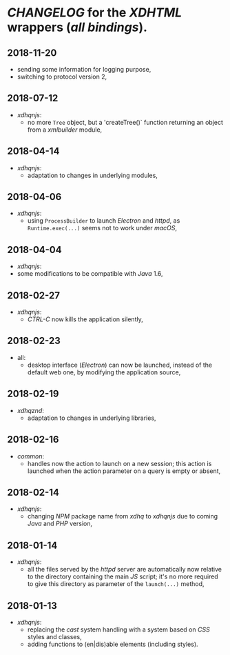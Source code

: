 # *CHANGELOG* for the *XDHTML* wrappers (*all bindings*).

## 2018-11-20

- sending some information for logging purpose,
- switching to protocol version 2,

## 2018-07-12
- *xdhqnjs*:
  - no more `Tree` object, but a 'createTree()` function returning an object from a *xmlbuilder* module,

## 2018-04-14

- *xdhqnjs*:
  - adaptation to changes in underlying modules,

## 2018-04-06

- *xdhqnjs*:
  - using `ProcessBuilder` to launch *Electron* and *httpd*, as `Runtime.exec(...)` seems not to work under *macOS*,

## 2018-04-04
- *xdhqnjs*:
 - some modifications to be compatible with *Java* 1.6,

## 2018-02-27

- *xdhqnjs*:
  - *CTRL-C* now kills the application silently,

## 2018-02-23

- all:
  - desktop interface (*Electron*) can now be launched, instead of the default web one, by modifying the application source,

## 2018-02-19

- *xdhqznd*:
  - adaptation to changes in underlying libraries,

## 2018-02-16

- *common*:
  - handles now the action to launch on a new session; this action is launched when the action parameter on a query is empty or absent,

## 2018-02-14

- *xdhqnjs*:
  - changing *NPM* package name from *xdhq* to *xdhqnjs* due to coming *Java* and *PHP* version,

## 2018-01-14

- *xdhqnjs*:
  - all the files served by the *httpd* server are automatically now relative to the directory containing the main *JS* script; it's no more required to give this directory as parameter of the `launch(...)` method,

## 2018-01-13

- *xdhqnjs*:
  - replacing the *cast* system handling with a system based on *CSS* styles and classes,
  - adding functions to (en|dis)able elements (including styles).

